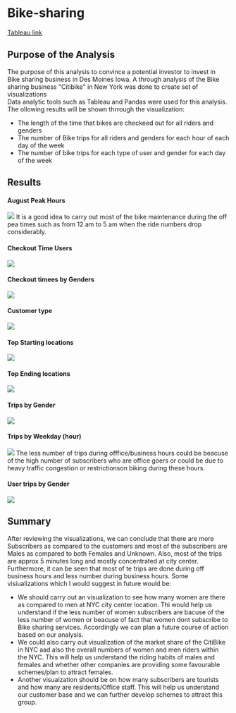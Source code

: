 # **Bike-sharing**
[Tableau link](https://public.tableau.com/app/profile/manish.thapa4247/viz/bikesharingProject/Story1?publish=yes)

## Purpose of the Analysis
The purpose of this analysis to convince a potential investor to invest in Bike sharing business in Des Moines Iowa. A through analysis of the Bike sharing business "Citibike" in New York was done to create  set of visualizations  
Data analytic tools such as Tableau and Pandas were used for this analysis. 
The ollowing results will be shown thrrough the visualization:
- The length of the time that bikes  are checkeed out for all riders and genders
- The number of Bike trips for all riders and genders for each hour of each day of the week
- The number of bike trips for each type of user and gender for each day of the week

## Results
#### **August Peak Hours** 
![](https://github.com/Manishthapa2022/Bike-sharing/blob/main/Pictures/August%20peak%20hours.png)
It is a good idea to carry out most of the bike maintenance during the off pea times such as from 12 am to 5 am when the ride numbers drop considerably.  

#### **Checkout Time Users**
![](https://github.com/Manishthapa2022/Bike-sharing/blob/main/Pictures/Check%20out%20times%20Users.png)

#### **Checkout timees by Genders**
![](https://github.com/Manishthapa2022/Bike-sharing/blob/main/Pictures/Checkout%20by%20Gender.png)

#### **Customer type**
![](https://github.com/Manishthapa2022/Bike-sharing/blob/main/Pictures/Customer%20type.png)

#### **Top Starting locations**
![](https://github.com/Manishthapa2022/Bike-sharing/blob/main/Pictures/Top%20Starting%20locations.png)

#### **Top Ending locations**
![](https://github.com/Manishthapa2022/Bike-sharing/blob/main/Pictures/Top%20ending%20locations.png)

#### **Trips by Gender**
![](https://github.com/Manishthapa2022/Bike-sharing/blob/main/Pictures/Trips%20by%20Gender.png)

#### **Trips by Weekday (hour)**
![](https://github.com/Manishthapa2022/Bike-sharing/blob/main/Pictures/Trips%20by%20Weekday%20(hour).png)
The less number of trips during offfice/business hours could be beacuse of the high number of subscribers who are office goers or could be due to heavy traffic congestion or restrictionson biking during these hours. 

#### **User trips by Gender**
![](https://github.com/Manishthapa2022/Bike-sharing/blob/main/Pictures/USer%20trips%20by%20Gender.png)


## Summary
After reviewing the visualizations, we can conclude that there are more Subscribers as compared to the customers and most of the subscribers are Males as compared to both Females and Unknown. Also, most of the trips are approx 5 minutes long and mostly concentrated at city center. Furthermore, it can be seen that most of te trips are done during off business hours and less number during business hours. 
Some visiualizations which I would suggest in future would be:
* We should carry out an visualization to see how many women are there as compared to men at NYC city center location. Thi would help us understand if the less number of women subscribers are bacuse of the less number of women or beacuse of fact that women dont subscribe to Bike sharing services. Accordingly we can plan a future course of action based on our analysis.
* We could also carry out visualization of the market share of the CitiBike in NYC aad also the overall numbers of women and men riders within the NYC. This will help us understand the riding habits of males and females and whether other companies are providing some favourable schemes/plan to attract females. 
* Another visualzation should be on how many subscribers are tourists and how many are residents/Office staff. This will help us understand our customer base and we can further develop schemes to attract this group.    

